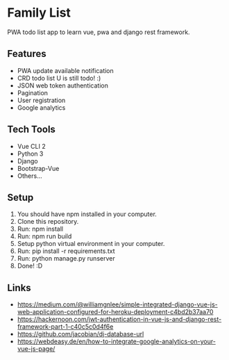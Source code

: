 # Family List

PWA todo list app to learn vue, pwa and django rest framework.

## Features

- PWA update available notification
- CRD todo list U is still todo! :)
- JSON web token authentication
- Pagination
- User registration
- Google analytics

## Tech Tools

- Vue CLI 2
- Python 3
- Django
- Bootstrap-Vue
- Others...

## Setup

1. You should have npm installed in your computer.
2. Clone this repository.
3. Run: npm install
4. Run: npm run build
5. Setup python virtual environment in your computer.
6. Run: pip install -r requirements.txt
7. Run: python manage.py runserver
8. Done! :D

## Links

- https://medium.com/@williamgnlee/simple-integrated-django-vue-js-web-application-configured-for-heroku-deployment-c4bd2b37aa70
- https://hackernoon.com/jwt-authentication-in-vue-js-and-django-rest-framework-part-1-c40c5c0d4f6e
- https://github.com/jacobian/dj-database-url
- https://webdeasy.de/en/how-to-integrate-google-analytics-on-your-vue-js-page/
